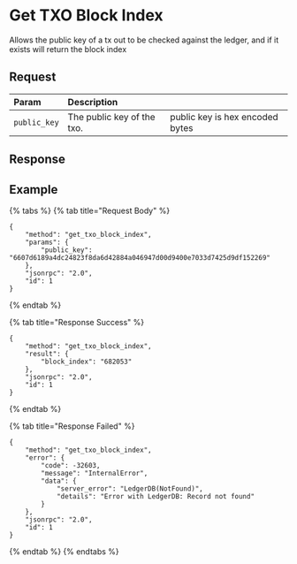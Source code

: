 # Get TXO Block Index

Allows the public key of a tx out to be checked against the ledger, and if it exists will return the block index

## Request

| Param | Description |  |
| :--- | :--- | :--- |
| `public_key` | The public key of the txo. | public key is hex encoded bytes |

## Response

## Example

{% tabs %}
{% tab title="Request Body" %}
```text
{
    "method": "get_txo_block_index",
    "params": {
        "public_key": "6607d6189a4dc24823f8da6d42884a046947d00d9400e7033d7425d9df152269"
    },
    "jsonrpc": "2.0",
    "id": 1
}
```
{% endtab %}

{% tab title="Response Success" %}
```text
{
    "method": "get_txo_block_index",
    "result": {
        "block_index": "682053"
    },
    "jsonrpc": "2.0",
    "id": 1
}
```
{% endtab %}

{% tab title="Response Failed" %}
```text
{
    "method": "get_txo_block_index",
    "error": {
        "code": -32603,
        "message": "InternalError",
        "data": {
            "server_error": "LedgerDB(NotFound)",
            "details": "Error with LedgerDB: Record not found"
        }
    },
    "jsonrpc": "2.0",
    "id": 1
}
```
{% endtab %}
{% endtabs %}

